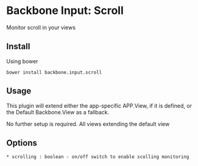 # Backbone Input: Scroll

Monitor scroll in your views


## Install 

Using bower

```
bower install backbone.input.scroll
```

## Usage 

This plugin will extend either the app-specific APP.View, if it is defined, or the Default Backbone.View as a fallback. 

No further setup is required. All views extending the default view 

## Options 

```
* scrolling : boolean - on/off switch to enable scolling monitoring

```
